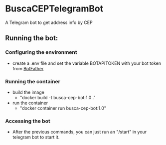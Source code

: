 # BuscaCEPTelegramBot
A Telegram bot to get address info by CEP

## Running the bot:
### Configuring the environment
- create a .env file and set the variable BOTAPITOKEN with your bot token from [BotFather](https://t.me/botfather)

### Running the container
- build the image
  - "docker build -t busca-cep-bot:1.0 ."
- run the container
  - "docker container run busca-cep-bot:1.0"

### Accessing the bot
- After the previous commands, you can just run an "/start" in your telegram bot to start it.
